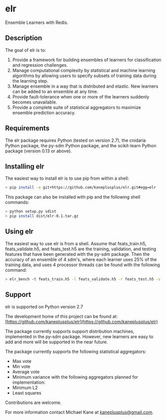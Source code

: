 elr
===

Ensemble Learners with Redis.

Description
---

The goal of elr is to:

1. Provide a framework for building ensembles of learners for classification
and regression challenges.
2. Manage computational complexity by statistical and machine learning 
algorithms by allowing users to specify subsets of training data during 
the learning step.
3. Manage ensemble in a way that is distributed and elastic. New learners
can be added to an ensemble at any time.
4. Provide fault-tolerance when one or more of the learners suddenly becomes
unavailable.
5. Provide a complete suite of statistical aggregators to maximize ensemble
prediction accuracy.

Requirements
---

The elr package requires Python (tested on version 2.7), the cnidaria Python
package, the py-sdm Python package, and the scikit-learn Python package 
(version 0.13 or above).

Installing elr
---

The easiest way to install elr is to use pip from within a shell:

```bash
> pip install -e git+https://github.com/kaneplusplus/elr.git#egg=elr
```

This package can also be installed with pip and the following shell commands:

```bash
> python setup.py sdist
> pip install dist/elr-0.1.tar.gz
```

Using elr
---

The easiest way to use elr is from a shell. Assume that feats_train.h5, 
feats_validate.h5, and feats_test.h5 are the training, validation, and 
testing features that have been generated with the py-sdm package. Then
the accuracy of an ensemble of 4 sdm's, where each learner uses 25% of
the training data, and uses 4 processor threads can be found with the following 
command:

```bash
> elr_bench -t feats_train.h5 -l feats_validate.h5 -r feats_test.h5 -s 0.25 -w 4 -p 4 
```

Support
---

elr is supported on Python version 2.7

The development home of this project can be found at: [https://github.com/kaneplusplus/elr](https://github.com/kaneplusplus/elr)

The package currently supports support distribution machines, implemented in
the py-sdm package. However, new learners are easy to add and more will
be supported in the near future.

The package currently supports the following statistical aggregators:
- Max vote
- Min vote
- Average vote
- Minimum variance
with the following aggregators planned for implementation:
- Minimum L2
- Least squares

Contributions are welcome.

For more information contact Michael Kane at [kaneplusplus@gmail.com](kaneplusplus@gmail.com).

